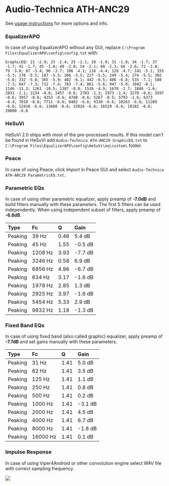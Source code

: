 # Audio-Technica ATH-ANC29
See [usage instructions](https://github.com/jaakkopasanen/AutoEq#usage) for more options and info.

### EqualizerAPO
In case of using EqualizerAPO without any GUI, replace `C:\Program Files\EqualizerAPO\config\config.txt`
with:
```
GraphicEQ: 21 -2.9; 23 -2.4; 25 -2.1; 28 -1.9; 31 -1.8; 34 -1.7; 37 -1.7; 41 -1.7; 45 -1.8; 49 -2.0; 54 -2.1; 60 -2.3; 66 -2.6; 72 -2.8; 79 -3.0; 87 -3.4; 96 -3.7; 106 -4.1; 116 -4.4; 128 -4.7; 141 -5.1; 155 -5.3; 170 -5.5; 187 -5.5; 206 -5.5; 227 -5.5; 249 -5.4; 274 -5.5; 302 -5.6; 332 -5.8; 365 -5.9; 402 -6.1; 442 -6.5; 486 -6.8; 535 -7.1; 588 -7.3; 647 -7.3; 712 -7.4; 783 -7.4; 861 -5.6; 947 -5.0; 1042 -8.1; 1146 -11.2; 1261 -10.5; 1387 -8.0; 1526 -4.9; 1678 -2.7; 1846 -1.6; 2031 -1.1; 2234 -0.6; 2457 -0.6; 2703 -1.3; 2973 -1.4; 3270 -0.6; 3597 -0.6; 3957 -0.6; 4353 -0.6; 4788 -0.6; 5267 -0.5; 5793 -1.6; 6373 -8.4; 7010 -8.8; 7711 -6.6; 8482 -6.6; 9330 -6.6; 10263 -6.6; 11289 -6.6; 12418 -6.6; 13660 -6.6; 15026 -6.6; 16529 -6.6; 18182 -6.6; 20000 -6.6
```

### HeSuVi
HeSuVi 2.0 ships with most of the pre-processed results. If this model can't be found in HeSuVi add
`Audio-Technica ATH-ANC29 GraphicEQ.txt` to `C:\Program Files\EqualizerAPO\config\HeSuVi\eq\custom\` folder.

### Peace
In case of using Peace, click *Import* in Peace GUI and select `Audio-Technica ATH-ANC29 ParametricEQ.txt`.

### Parametric EQs
In case of using other parametric equalizer, apply preamp of **-7.0dB** and build filters manually
with these parameters. The first 5 filters can be used independently.
When using independent subset of filters, apply preamp of **-6.8dB**.

| Type    | Fc      |    Q | Gain    |
|:--------|:--------|:-----|:--------|
| Peaking | 39 Hz   | 0.46 | 5.4 dB  |
| Peaking | 45 Hz   | 1.55 | -0.5 dB |
| Peaking | 1208 Hz | 3.93 | -7.7 dB |
| Peaking | 3246 Hz | 0.58 | 6.9 dB  |
| Peaking | 6856 Hz | 4.96 | -6.7 dB |
| Peaking | 634 Hz  | 3.17 | -1.6 dB |
| Peaking | 1978 Hz | 2.85 | 1.3 dB  |
| Peaking | 2925 Hz | 3.97 | -1.6 dB |
| Peaking | 5454 Hz | 5.33 | 2.9 dB  |
| Peaking | 9832 Hz | 1.18 | -1.3 dB |

### Fixed Band EQs
In case of using fixed band (also called graphic) equalizer, apply preamp of **-7.7dB** and set
gains manually with these parameters.

| Type    | Fc       |    Q | Gain    |
|:--------|:---------|:-----|:--------|
| Peaking | 31 Hz    | 1.41 | 5.0 dB  |
| Peaking | 62 Hz    | 1.41 | 3.5 dB  |
| Peaking | 125 Hz   | 1.41 | 1.1 dB  |
| Peaking | 250 Hz   | 1.41 | 0.8 dB  |
| Peaking | 500 Hz   | 1.41 | 0.2 dB  |
| Peaking | 1000 Hz  | 1.41 | -3.1 dB |
| Peaking | 2000 Hz  | 1.41 | 4.5 dB  |
| Peaking | 4000 Hz  | 1.41 | 6.7 dB  |
| Peaking | 8000 Hz  | 1.41 | -1.8 dB |
| Peaking | 16000 Hz | 1.41 | 0.1 dB  |

### Impulse Response
In case of using Viper4Android or other convolution engine select WAV file with correct sampling frequency.

![](https://raw.githubusercontent.com/jaakkopasanen/AutoEq/master/results/rtings/avg/Audio-Technica%20ATH-ANC29/Audio-Technica%20ATH-ANC29.png)